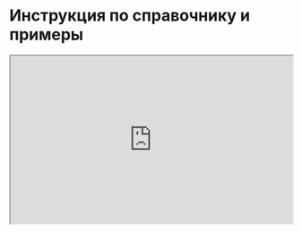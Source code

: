 # Инструкция по справочнику и примеры

 <iframe src="https://codepen.io/impertubable/embed/QWqNjBO/" width="100%" height="300">
    Ваш браузер не поддерживает плавающие фреймы!
 </iframe>